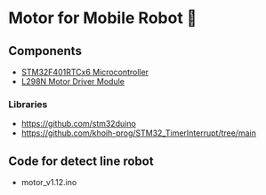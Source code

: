 # Motor for Mobile Robot  🤖

## Components

- [STM32F401RTCx6 Microcontroller](#STM32F401RTCx6)
- [L298N Motor Driver Module ](#L298N)
  
### Libraries
- https://github.com/stm32duino
- https://github.com/khoih-prog/STM32_TimerInterrupt/tree/main

## Code for detect line robot
- motor_v1.12.ino
